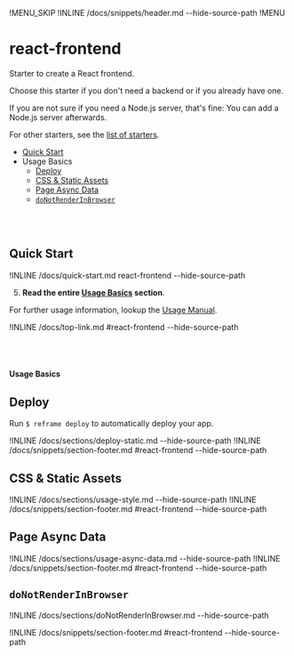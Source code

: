 !MENU_SKIP
!INLINE /docs/snippets/header.md --hide-source-path
!MENU

# react-frontend

Starter to create a React frontend.

Choose this starter if you don't need a backend or if you already have one.

If you are not sure if you need a Node.js server, that's fine:
You can add a Node.js server afterwards.

For other starters, see the [list of starters](/docs/starters.md#readme).

- [Quick Start](#quick-start)
- Usage Basics
  - [Deploy](#deploy)
  - [CSS & Static Assets](#css--static-assets)
  - [Page Async Data](#page-async-data)
  - [`doNotRenderInBrowser`](#donotrenderinbrowser)

<br/>
<br/>

## Quick Start

!INLINE /docs/quick-start.md react-frontend --hide-source-path

5. **Read the entire [Usage Basics](#react-frontend) section**.

For further usage information, lookup the [Usage Manual](/docs/usage-manual.md).

!INLINE /docs/top-link.md #react-frontend --hide-source-path

<br/>
<br/>




#### Usage Basics

## Deploy

Run `$ reframe deploy` to automatically deploy your app.

!INLINE /docs/sections/deploy-static.md --hide-source-path
!INLINE /docs/snippets/section-footer.md #react-frontend --hide-source-path




## CSS & Static Assets

!INLINE /docs/sections/usage-style.md --hide-source-path
!INLINE /docs/snippets/section-footer.md #react-frontend --hide-source-path




## Page Async Data

!INLINE /docs/sections/usage-async-data.md --hide-source-path
!INLINE /docs/snippets/section-footer.md #react-frontend --hide-source-path




## `doNotRenderInBrowser`

!INLINE /docs/sections/doNotRenderInBrowser.md --hide-source-path

!INLINE /docs/snippets/section-footer.md #react-frontend --hide-source-path




